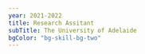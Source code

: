 ```yaml
---
year: 2021-2022
title: Research Assitant
subTitle: The University of Adelaide
bgColor: "bg-skill-bg-two"
---
```


